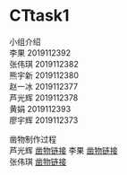 # CTtask1

小组介绍	<br/>
李果 2019112392	<br/>
张伟琪 2019112382	<br/>
熊宇新 2019112380	<br/>
赵一冰 2019112377	<br/>
芦光辉 2019112378	<br/>
黄娟   2019112393	<br/>
廖宇辉 2019112373	<br/>
	
凿物制作过程	<br/>
芦光辉 [凿物链接](https://zaowu.fun/p/606060ff234c46320e6d2bb2)
李果 [凿物链接](https://zaowu.fun/p/60629507234c46320e6d2d99)
<br/>张伟琪 [凿物链接](https://zaowu.fun/p/606120ac234c46320e6d2c9e)
